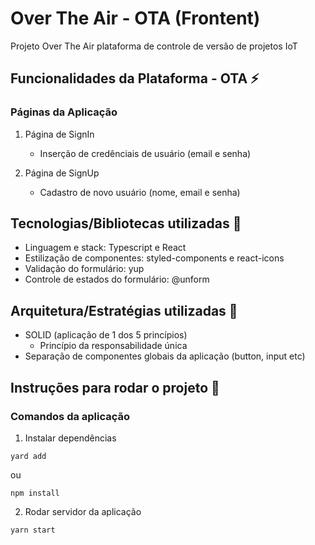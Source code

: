 # Over The Air - OTA (Frontent)
Projeto Over The Air plataforma de controle de versão de projetos IoT

## Funcionalidades da Plataforma - OTA :zap:
### Páginas da Aplicação
1. Página de SignIn
   - Inserção de credênciais de usuário (email e senha)

2. Página de SignUp
   - Cadastro de novo usuário (nome, email e senha)

## Tecnologias/Bibliotecas utilizadas :book:
- Linguagem e stack: Typescript e React
- Estilização de componentes: styled-components e react-icons
- Validação do formulário: yup
- Controle de estados do formulário: @unform

## Arquitetura/Estratégias utilizadas :dart:
- SOLID (aplicação de 1 dos 5 princípios)
  - Princípio da responsabilidade única
- Separação de componentes globais da aplicação (button, input etc)

## Instruções para rodar o projeto :running:
### Comandos da aplicação
1. Instalar dependências
```
yard add
```
ou
```
npm install
```

2. Rodar servidor da aplicação
```
yarn start
```

